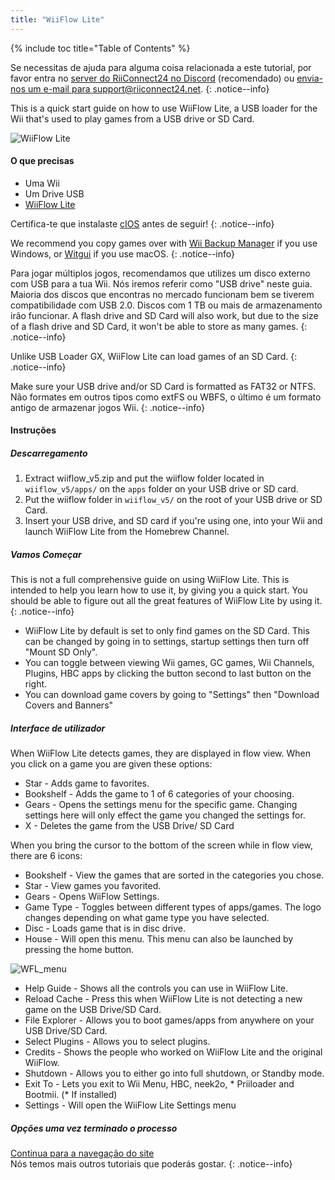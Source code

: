 ```yaml
---
title: "WiiFlow Lite"
---
```


{% include toc title="Table of Contents" %}

Se necessitas de ajuda para alguma coisa relacionada a este tutorial, por favor entra no [server do RiiConnect24 no Discord](https://discord.gg/b4Y7jfD) (recomendado) ou [envia-nos um e-mail para support@riiconnect24.net](mailto:support@riiconnect24.net).
{: .notice--info}

This is a quick start guide on how to use WiiFlow Lite, a USB loader for the Wii that's used to play games from a USB drive or SD Card.

![WiiFlow Lite](/images/wiiflowlogo.png)

#### O que precisas

* Uma Wii
* Um Drive USB
* [WiiFlow Lite](https://github.com/Fledge68/WiiFlow_Lite/releases)

Certifica-te que instalaste [cIOS](/cios) antes de seguir!
{: .notice--info}

We recommend you copy games over with [Wii Backup Manager](/wiibackupmanager) if you use Windows, or [Witgui](https://desairem.com/wordpress/category/witgui-download/) if you use macOS.
{: .notice--info}

Para jogar múltiplos jogos, recomendamos que utilizes um disco externo com USB para a tua Wii. Nós iremos referir como "USB drive" neste guia. Maioria dos discos que encontras no mercado funcionam bem se tiverem compatibilidade com USB 2.0. Discos com 1 TB ou mais de armazenamento irão funcionar. A flash drive and SD Card will also work, but due to the size of a flash drive and SD Card, it won't be able to store as many games.
{: .notice--info}

Unlike USB Loader GX, WiiFlow Lite can load games of an SD Card.
{: .notice--info}

Make sure your USB drive and/or SD Card is formatted as FAT32 or NTFS. Não formates em outros tipos como extFS ou WBFS, o último é um formato antigo de armazenar jogos Wii.
{: .notice--info}

#### Instruções

##### Descarregamento

1. Extract wiiflow_v5.zip and put the wiiflow folder located in `wiiflow_v5/apps/` on the `apps` folder on your USB drive or SD card.
2. Put the wiiflow folder in `wiiflow_v5/` on the root of your USB drive or SD Card.
3. Insert your USB drive, and SD card if you're using one, into your Wii and launch WiiFlow Lite from the Homebrew Channel.

##### Vamos Começar

This is not a full comprehensive guide on using WiiFlow Lite. This is intended to help you learn how to use it, by giving you a quick start. You should be able to figure out all the great features of WiiFlow Lite by using it.
{: .notice--info}

* WiiFlow Lite by default is set to only find games on the SD Card. This can be changed by going in to settings, startup settings then turn off "Mount SD Only".
* You can toggle between viewing Wii games, GC games, Wii Channels, Plugins, HBC apps by clicking the button second to last button on the right.
* You can download game covers by going to "Settings" then "Download Covers and Banners"

##### Interface de utilizador

When WiiFlow Lite detects games, they are displayed in flow view. When you click on a game you are given these options:

* Star - Adds game to favorites.
* Bookshelf - Adds the game to 1 of 6 categories of your choosing.
* Gears - Opens the settings menu for the specific game. Changing settings here will only effect the game you changed the settings for.
* X - Deletes the game from the USB Drive/ SD Card

When you bring the cursor to the bottom of the screen while in flow view, there are 6 icons:

* Bookshelf - View the games that are sorted in the categories you chose.
* Star - View games you favorited.
* Gears - Opens WiiFlow Settings.
* Game Type - Toggles between different types of apps/games. The logo changes depending on what game type you have selected.
* Disc - Loads game that is in disc drive.
* House - Will open this menu. This menu can also be launched by pressing the home button.

![WFL_menu](/images/WFLmenu.png)

* Help Guide - Shows all the controls you can use in WiiFlow Lite.
* Reload Cache - Press this when WiiFlow Lite is not detecting a new game on the USB Drive/SD Card.
* File Explorer - Allows you to boot games/apps from anywhere on your USB Drive/SD Card.
* Select Plugins - Allows you to select plugins.
* Credits - Shows the people who worked on WiiFlow Lite and the original WiiFlow.
* Shutdown - Allows you to either go into full shutdown, or Standby mode.
* Exit To - Lets you exit to Wii Menu, HBC, neek2o, * Priiloader and Bootmii. (* If installed)
* Settings - Will open the WiiFlow Lite Settings menu

##### Opções uma vez terminado o processo

[Continua para a navegação do site](site-navigation)<br> Nós temos mais outros tutoriais que poderás gostar.
{: .notice--info}
